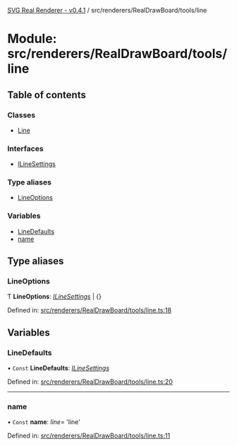 [SVG Real Renderer - v0.4.1](../docs.md) / src/renderers/RealDrawBoard/tools/line

# Module: src/renderers/RealDrawBoard/tools/line

## Table of contents

### Classes

- [Line](../classes/src_renderers_realdrawboard_tools_line.line.md)

### Interfaces

- [ILineSettings](../interfaces/src_renderers_realdrawboard_tools_line.ilinesettings.md)

### Type aliases

- [LineOptions](src_renderers_realdrawboard_tools_line.md#lineoptions)

### Variables

- [LineDefaults](src_renderers_realdrawboard_tools_line.md#linedefaults)
- [name](src_renderers_realdrawboard_tools_line.md#name)

## Type aliases

### LineOptions

Ƭ **LineOptions**: [*ILineSettings*](../interfaces/src_renderers_realdrawboard_tools_line.ilinesettings.md) \| {}

Defined in: [src/renderers/RealDrawBoard/tools/line.ts:18](https://github.com/HarshKhandeparkar/svg-real-renderer/blob/9463376/src/renderers/RealDrawBoard/tools/line.ts#L18)

## Variables

### LineDefaults

• `Const` **LineDefaults**: [*ILineSettings*](../interfaces/src_renderers_realdrawboard_tools_line.ilinesettings.md)

Defined in: [src/renderers/RealDrawBoard/tools/line.ts:20](https://github.com/HarshKhandeparkar/svg-real-renderer/blob/9463376/src/renderers/RealDrawBoard/tools/line.ts#L20)

___

### name

• `Const` **name**: *line*= 'line'

Defined in: [src/renderers/RealDrawBoard/tools/line.ts:11](https://github.com/HarshKhandeparkar/svg-real-renderer/blob/9463376/src/renderers/RealDrawBoard/tools/line.ts#L11)
